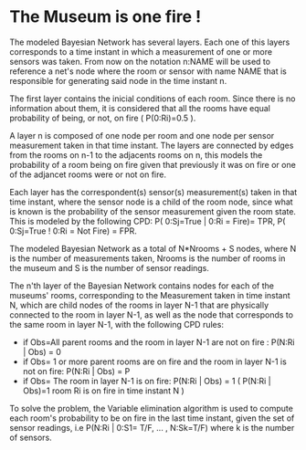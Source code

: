# The Museum is one fire ! #
The modeled Bayesian Network has several layers. Each one of this layers corresponds to a time instant in which a measurement of one or more sensors was taken. From now on the notation n:NAME will be used to reference a net's node where the room or sensor with name NAME that is responsible for generating said node in the time instant n.

The first layer contains the inicial conditions of each room. Since there is no information about them, it is considered that all the rooms have equal probability of being, or not, on fire ( P(0:Ri)=0.5 ).

A layer n is composed of one node per room and one node per sensor measurement taken in that time instant. The layers are connected by edges from the rooms on n-1 to the adjacents rooms on n, this models the probability of a room being on fire given that previously it was on fire or one of the adjancet rooms were or not on fire.

Each layer has the correspondent(s) sensor(s) measurement(s) taken in that time instant, where the sensor node is a child of the room node, since what is known is the probability of the sensor measurement given the room state. This is modeled by the following CPD: P( 0:Sj=True | 0:Ri = Fire)= TPR, P( 0:Sj=True ! 0:Ri = Not Fire) = FPR.

The modeled Bayesian Network as a total of N*Nrooms + S nodes, where N is the number of measurements taken, Nrooms is the number of rooms in the museum and S is the number of sensor readings.

The n'th layer of the Bayesian Network contains nodes for each of the museums' rooms, corresponding to the Measurement taken in time instant N, which are child nodes of the rooms in layer N-1 that are physically connected to the room in layer N-1, as well as the node that corresponds to the same room in layer N-1, with the following CPD rules:
* if Obs=All parent rooms and the room in layer N-1 are not on fire : P(N:Ri | Obs) = 0
* if Obs= 1 or more parent rooms are on fire and the room in layer N-1 is not on fire: P(N:Ri | Obs) = P
* if Obs= The room in layer N-1 is on fire: P(N:Ri | Obs) = 1
( P(N:Ri | Obs)=1 room Ri is on fire in time instant N )

To solve the problem, the Variable elimination algorithm is used to compute each room's probability to be on fire in the last time instant, given the set of sensor readings, i.e P(N:Ri | 0:S1= T/F, ... , N:Sk=T/F) where k is the number of sensors.
 
